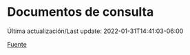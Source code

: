 # Documentos de consulta

Última actualización/Last update: 2022-01-31T14:41:03-06:00

 [Fuente](https://coronavirus.gob.mx/documentos-de-consulta/)
